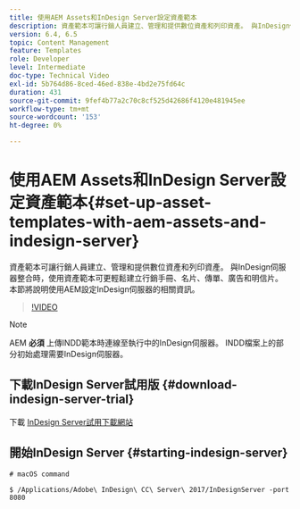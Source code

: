 ```yaml
---
title: 使用AEM Assets和InDesign Server設定資產範本
description: 資產範本可讓行銷人員建立、管理和提供數位資產和列印資產。 與InDesign伺服器整合時，使用資產範本可更輕鬆建立行銷手冊、名片、傳單、廣告和明信片。 本節將說明使用AEM設定InDesign伺服器的相關資訊。
version: 6.4, 6.5
topic: Content Management
feature: Templates
role: Developer
level: Intermediate
doc-type: Technical Video
exl-id: 5b764d86-8ced-46ed-838e-4bd2e75fd64c
duration: 431
source-git-commit: 9fef4b77a2c70c8cf525d42686f4120e481945ee
workflow-type: tm+mt
source-wordcount: '153'
ht-degree: 0%

---
```


# 使用AEM Assets和InDesign Server設定資產範本{#set-up-asset-templates-with-aem-assets-and-indesign-server}

資產範本可讓行銷人員建立、管理和提供數位資產和列印資產。 與InDesign伺服器整合時，使用資產範本可更輕鬆建立行銷手冊、名片、傳單、廣告和明信片。 本節將說明使用AEM設定InDesign伺服器的相關資訊。

>[!VIDEO](https://video.tv.adobe.com/v/17069?quality=12&learn=on)

>[!NOTE]
>
>AEM **必須** 上傳INDD範本時連線至執行中的InDesign伺服器。 INDD檔案上的部分初始處理需要InDesign伺服器。

## 下載InDesign Server試用版 {#download-indesign-server-trial}

下載 [InDesign Server試用下載網站](https://www.adobeprerelease.com/)

## 開始InDesign Server {#starting-indesign-server}

```shell
# macOS command

$ /Applications/Adobe\ InDesign\ CC\ Server\ 2017/InDesignServer -port 8080
```
